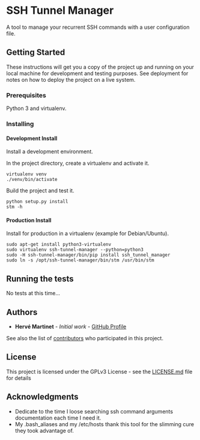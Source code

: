 # SSH Tunnel Manager

A tool to manage your recurrent SSH commands with a user configuration file.

## Getting Started

These instructions will get you a copy of the project up and running on your local machine for development and testing purposes. See deployment for notes on how to deploy the project on a live system.

### Prerequisites

Python 3 and virtualenv.

### Installing

#### Development Install

Install a development environment.

In the project directory, create a virtualenv and activate it.

```
virtualenv venv
./venv/bin/activate
```

Build the project and test it.

```
python setup.py install
stm -h
```

#### Production Install

Install for production in a virtualenv (example for Debian/Ubuntu).


```
sudo apt-get install python3-virtualenv
sudo virtualenv ssh-tunnel-manager --python=python3
sudo -H ssh-tunnel-manager/bin/pip install ssh_tunnel_manager
sudo ln -s /opt/ssh-tunnel-manager/bin/stm /usr/bin/stm
```


## Running the tests

No tests at this time...


## Authors

* **Hervé Martinet** - *Initial work* - [GitHub Profile](https://github.com/hmartinet)

See also the list of [contributors](https://github.com/hmartinet/ssh-tunnel-manager/contributors) who participated in this project.

## License

This project is licensed under the GPLv3 License - see the [LICENSE.md](LICENSE.md) file for details

## Acknowledgments

* Dedicate to the time I loose searching ssh command arguments documentation each time I need it.
* My .bash_aliases and my /etc/hosts thank this tool for the slimming cure they took advantage of.
